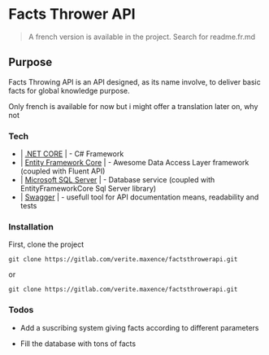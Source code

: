 # Facts Thrower API
> A french version is available in the project. Search for readme.fr.md
## Purpose
Facts Throwing API is an API designed, as its name involve, to deliver basic facts for global knowledge purpose.

Only french is available for now but i might offer a translation later on, why not

### Tech

* | [.NET CORE] | - C# Framework
* | [Entity Framework Core] | - Awesome Data Access Layer framework (coupled with Fluent API)
* | [Microsoft SQL Server] | - Database service (coupled with EntityFrameworkCore Sql Server library)
* | [Swagger] | - usefull tool for API documentation means, readability and tests


### Installation


 First, clone the project
``` 
git clone https://gitlab.com/verite.maxence/factsthrowerapi.git 
```
or 
``` 
git clone https://gitlab.com/verite.maxence/factsthrowerapi.git 
```



### Todos

 - Add a suscribing system giving facts according to different parameters
 - Fill the database with tons of facts






   [.NET CORE]: <https://docs.microsoft.com/fr-fr/dotnet/core/>
   [Entity Framework Core]: <https://docs.microsoft.com/fr-fr/ef/core/>
   [Microsoft SQL Server]: <https://www.microsoft.com/fr-fr/sql-server/sql-server-2019>
   [Swagger]: <https://swagger.io/>
